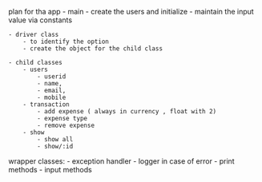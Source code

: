 plan for tha app
    - main
        - create the users and initialize
        - maintain the input value via constants

    - driver class
        - to identify the option 
        - create the object for the child class
        
    - child classes
        - users
            - userid
            - name,
            - email,
            - mobile
        - transaction
            - add expense ( always in currency , float with 2)
            - expense type
            - remove expense 
        - show 
            - show all
            - show/:id
            

wrapper classes:
    - exception handler
    - logger in case of error 
    - print methods
    - input methods
